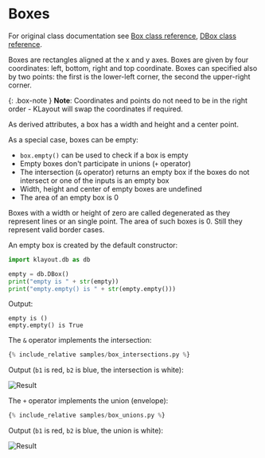 
# Boxes

For original class documentation see [Box class reference](https://www.klayout.org/doc-qt5/code/class_Box.html),
[DBox class reference](https://www.klayout.org/doc-qt5/code/class_DBox.html).

Boxes are rectangles aligned at the x and y axes. Boxes are given by 
four coordinates: left, bottom, right and top coordinate. Boxes can 
specified also by two points: the first is the lower-left corner, the second
the upper-right corner. 

{: .box-note }
**Note**: Coordinates and points do not need to be in the right
order - KLayout will swap the coordinates if required.

As derived attributes, a box has a width and height and a center point.

As a special case, boxes can be empty:

* `box.empty()` can be used to check if a box is empty
* Empty boxes don't participate in unions (`+` operator)
* The intersection (`&` operator) returns an empty box if the boxes do not intersect or one of the inputs is an empty box
* Width, height and center of empty boxes are undefined
* The area of an empty box is 0

Boxes with a width or height of zero are called degenerated as they represent 
lines or an single point. The area of such boxes is 0. Still they represent valid border cases.

An empty box is created by the default constructor:
```python
import klayout.db as db

empty = db.DBox()
print("empty is " + str(empty))
print("empty.empty() is " + str(empty.empty()))
```

Output:
```
empty is ()
empty.empty() is True
```

The `&` operator implements the intersection:
```python
{% include_relative samples/box_intersections.py %}
```

Output (`b1` is red, `b2` is blue, the intersection is white):

![Result](../samples/box_intersections.png)

The `+` operator implements the union (envelope):
```python
{% include_relative samples/box_unions.py %}
```

Output (`b1` is red, `b2` is blue, the union is white):

![Result](../samples/box_unions.png)



